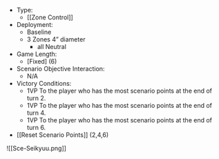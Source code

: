 - Type:
	- [[Zone Control]]
- Deployment:
	- Baseline
	- 3 Zones 4” diameter
		- all Neutral
- Game Length:
	- [Fixed] (6)
- Scenario Objective Interaction:
	- N/A
- Victory Conditions:
	- 1VP To the player who has the most scenario points at the end of turn 2.
	- 1VP To the player who has the most scenario points at the end of turn 4.
	- 1VP To the player who has the most scenario points at the end of turn 6.
- [[Reset Scenario Points]] (2,4,6)

![[Sce-Seikyuu.png]]
